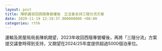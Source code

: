 ```yaml
---
layout: post
title: 陳帆冀收回西隧專營權後　立法會支持三隧分流方案
date: 2020-11-19 12:19:37.000000000 +08:00
categories: rthk
---
```


運輸及房屋局局長陳帆期望，2023年收回西隧專營權後，再將「三隧分流」方案提交議會時得到支持，又期望在2024/25年度提供超過5000個泊車位。
